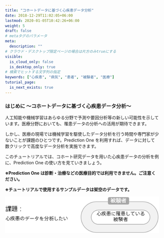 ```yaml
---
title: "コホートデータに基づく心疾患データ分析"
date: 2018-12-29T11:02:05+06:00
lastmod: 2020-01-05T10:42:26+06:00
weight: 5
draft: false
# metaタグのパラメータ
meta:
  description: ""
# クラウド・デスクトップ限定ページの場合は片方のみtrueにする
visible:
  is_cloud_only: false
  is_desktop_only: true
# 検索でヒットする文字列の指定
keywords: ["心疾患", "病気", "患者", "被験者", "医療"]
tutorial_page:
  is_next_exists: true
---
```


### はじめに ～コホートデータに基づく心疾患データ分析～

人工知能や機械学習はあらゆる分野で予測や要因分析等の新しい可能性を示しています。医療分野においても、罹患データの分析への活用が期待できます。

しかし、医療の現場では機械学習を駆使したデータ分析を行う時間や専門家が少ないことが課題のひとつです。Prediction One を利用すれば、データに対して数クリックで高度なデータ分析を実施できます。

このチュートリアルでは、コホート研究データを用いた心疾患データの分析を例に、Prediction One の使い方を見ていきましょう。

**※Prediction One は診断・治療などの医療目的では利用できません。ご注意ください。**

**※チュートリアルで使用するサンプルデータは架空のデータです。**

![](img/t_slide2.png)
